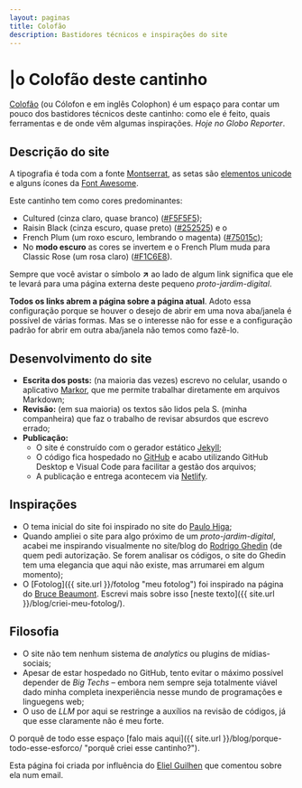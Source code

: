 ```yaml
---
layout: paginas
title: Colofão
description: Bastidores técnicos e inspirações do site
---
```

# <span aria-hidden="true">|<span class="h1-menor">o </span></span>Colofão<span class="h1-menor"> deste cantinho</span>

[Colofão](https://pt.wikipedia.org/wiki/C%C3%B3lofon_(tipografia) "mais sobre o que é Cólofon") (ou Cólofon e em inglês Colophon) é um espaço para contar um pouco dos bastidores técnicos deste cantinho: como ele é feito, quais ferramentas e de onde vêm algumas inspirações. _Hoje no Globo Reporter_.  

## Descrição do site
A tipografia é toda com a fonte [Montserrat](https://fonts.bunny.net/family/montserrat "a fonte deste cantinho"), as setas são [elementos unicode](https://symbl.cc/pt/unicode-table/#arrows "as setas") e alguns ícones da [Font Awesome](https://fontawesome.com "os ícones de mídias-sociais").  

Este cantinho tem como cores predominantes:
- Cultured (cinza claro, quase branco) ([#F5F5F5](https://www.color-name.com/hex/f5f5f5 "o fundo, ou o texto"));
- Raisin Black (cinza escuro, quase preto) ([#252525](https://www.color-name.com/hex/252525 "o texto, ou o fundo")) e o
- French Plum (um roxo escuro, lembrando o magenta) ([#75015c](https://www.color-name.com/hex/75015c "os links, no claro"));  
- No **modo escuro** as cores se invertem e o French Plum muda para Classic Rose (um rosa claro) ([#F1C6E8](https://www.color-name.com/hex/f1c6e8 "os links, no escuro")).  

Sempre que você avistar o símbolo **↗** ao lado de algum link significa que ele te levará para uma página externa deste pequeno _proto-jardim-digital_.

**Todos os links abrem a página sobre a página atual**. Adoto essa configuração porque se houver o desejo de abrir em uma nova aba/janela é possível de várias formas. Mas se o interesse não for esse e a configuração padrão for abrir em outra aba/janela não temos como fazê-lo.

## Desenvolvimento do site
- **Escrita dos posts:** (na maioria das vezes) escrevo no celular, usando o aplicativo [Markor](https://github.com/gsantner/markor "o aplicativo em que escrevo"), que me permite trabalhar diretamente em arquivos Markdown;
- **Revisão:** (em sua maioria) os textos são lidos pela S. (minha companheira) que faz o trabalho de revisar absurdos que escrevo errado;
- **Publicação:**  
  - O site é construído com o gerador estático [Jekyll](https://jekyllrb.com/);  
  - O código fica hospedado no [GitHub](https://github.com/) e acabo utilizando GitHub Desktop e Visual Code para facilitar a gestão dos arquivos;  
  - A publicação e entrega acontecem via [Netlify](https://www.netlify.com/).  

## Inspirações
- O tema inicial do site foi inspirado no site do [Paulo Higa](https://higa.me "site do Higa");
- Quando ampliei o site para algo próximo de um _proto-jardim-digital_, acabei me inspirando visualmente no site/blog do [Rodrigo Ghedin](https://rodrigo.ghed.in "site do Ghedin") (de quem pedi autorização. Se forem analisar os códigos, o site do Ghedin tem uma elegancia que aqui não existe, mas arrumarei em algum momento);  
- O [Fotolog]({{ site.url }}/fotolog "meu fotolog") foi inspirado na página do [Bruce Beaumont](https://beaumontphotography.bearblog.dev/ "site do Bruce"). Escrevi mais sobre isso [neste texto]({{ site.url }}/blog/criei-meu-fotolog/).  

## Filosofia
- O site não tem nenhum sistema de _analytics_ ou plugins de mídias-sociais;  
- Apesar de estar hospedado no GitHub, tento evitar o máximo possível depender de _Big Techs_ – embora nem sempre seja totalmente viável dado minha completa inexperiência nesse mundo de programações e linguegens web;  
- O uso de _LLM_ por aqui se restringe a auxílios na revisão de códigos, já que esse claramente não é meu forte.  

O porquê de todo esse espaço [falo mais aqui]({{ site.url }}/blog/porque-todo-esse-esforco/ "porquê criei esse cantinho?").  

<aside class="atualizacao">
Esta página foi criada por influência do <a href="https://cosmoliko.com/" title="blog do Eliel">Eliel Guilhen</a> que comentou sobre ela num email.
</aside>
